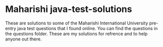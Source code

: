 # Maharishi java-test-solutions
These are solutions to some of the Maharishi International University pre-entry java test questions that I found online. You can find the questions in the questions  folder.
These are my solutions for refrence and to help anyone out there.
